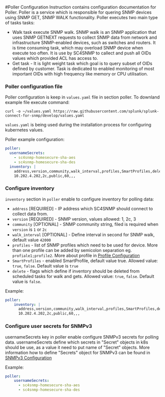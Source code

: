 #Poller Configuration
Instruction contains configuration documentation for Poller. Poller is a service which is responsible for quering 
SNMP devices using SNMP GET, SNMP WALK functionality. Poller executes two main type of tasks tasks:
- Walk task execute SNMP walk. SNMP walk is an SNMP application that uses SNMP GETNEXT requests to 
collect SNMP data from network and infrastructure SNMP-enabled devices, such as switches and routers. It is time consuming task,
which may overload SNMP device when execute too often. It is use by SC4SNMP to callect and push all OIDs values which provided ACL has access to. 
- Get task - It is light weight task which goal is to query subset of OIDs defined by customer. Task is dedicated 
to enabled monitoring of most important OIDs with high frequency like memory or CPU utilisation.  

### Poller configuration file

Poller configuration is keep in `values.yaml` file in section poller.  To downland example file execute command:
```
curl -o ~/values.yaml https://raw.githubusercontent.com/splunk/splunk-connect-for-snmp/develop/values.yaml
```
`values.yaml` is being used during the installation process for configuring kubernetes values.

Poller example configuration:
```yaml
poller:
  usernameSecrets:
    - sc4snmp-homesecure-sha-aes
    - sc4snmp-homesecure-sha-des
  inventory: |
    address,version,community,walk_interval,profiles,SmartProfiles,delete
    10.202.4.202,2c,public,60,,,
```

### Configure inventory 
`inventory` section in `poller` enable to configure inventory for polling data:

 - `address` [REQUIRED] - IP address which SC4SNMP should connect to collect data from.
 - `version` [REQUIRED] - SNMP version, values allowed: 1, 2c, 3
 - `community` [OPTIONAL] - SNMP community string, filed is required when `version` is `1` or `2c`
 - `walk_interval` [OPTIONAL] - Define interval in second for SNMP walk, default value `42000`
 - `profiles` - list of SNMP profiles which need to be used for device. More than one profile can be added by semicolon 
separation eg. `profiale1;profile2`. More about profile in [Profile Configuration](../scheduler-configuration/#configure-profile)
 - `SmartProfiles` - enabled SmartProfile, default value true. Allowed value: `true`, `false`. Default value is `true` 
 - `delete` - flags which define if inventory should be deleted from scheduled tasks for walk and gets. 
Allowed value: `true`, `false`. Default value is `false`.

Example:
```yaml
poller:
    inventory: |
      address,version,community,walk_interval,profiles,SmartProfiles,delete
      10.202.4.202,2c,public,60,,,
```

### Configure user secrets for SNMPv3 
usernameSecrets key in poller enable configure SNMPv3 secrets for polling data. usernameSecrets define which secrets 
in "Secret" objects in k8s should be use, as a value it need to put name of "Secret" objects. 
More information how to define "Secrets" object for SNMPv3 can be found in [SNMPv3 Configuration](snmpv3-configuration.md)

Example:
```yaml
poller:
    usernameSecrets:
      - sc4snmp-homesecure-sha-aes
      - sc4snmp-homesecure-sha-des
```   


